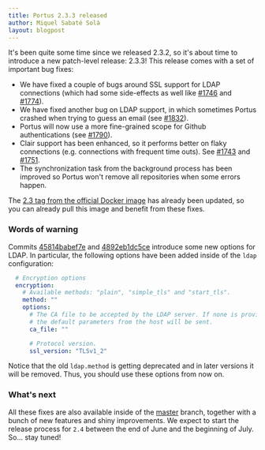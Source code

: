 ```yaml
---
title: Portus 2.3.3 released
author: Miquel Sabaté Solà
layout: blogpost
---
```


It's been quite some time since we released 2.3.2, so it's about time to
introduce a new patch-level release: 2.3.3! This release comes with a set of
important bug fixes:

- We have fixed a couple of bugs around SSL support for LDAP connections (which
  had some side-effects as well like
  [#1746](https://github.com/SUSE/Portus/issues/1746) and
  [#1774](https://github.com/SUSE/Portus/issues/1774)).
- We have fixed another bug on LDAP support, in which sometimes Portus crashed
  when trying to guess an email (see
  [#1832](https://github.com/SUSE/Portus/issues/1832)).
- Portus will now use a more fine-grained scope for Github authentications (see
  [#1790](https://github.com/SUSE/Portus/issues/1790)).
- Clair support has been enhanced, so it performs better on flaky connections
  (e.g. connections with frequent time outs). See
  [#1743](https://github.com/SUSE/Portus/issues/1743) and
  [#1751](https://github.com/SUSE/Portus/issues/1751).
- The synchronization task from the background process has been improved so
  Portus won't remove all repositories when some errors happen.

The [2.3 tag from the official Docker
image](https://hub.docker.com/r/opensuse/portus/) has already been updated, so
you can already pull this image and benefit from these fixes.

### Words of warning

Commits
[45814babef7e](https://github.com/SUSE/Portus/commit/45814babef7e99a3ade7ee734a0be4a6f0f5f078)
and
[4892eb1dc5ce](https://github.com/SUSE/Portus/commit/4892eb1dc5cef9768d6e3d336c17568667d23079)
introduce some new options for LDAP. In particular, the following options have
been added inside of the `ldap` configuration:

```yaml
  # Encryption options
  encryption:
    # Available methods: "plain", "simple_tls" and "start_tls".
    method: ""
    options:
      # The CA file to be accepted by the LDAP server. If none is provided, then
      # the default parameters from the host will be sent.
      ca_file: ""

      # Protocol version.
      ssl_version: "TLSv1_2"
```

Notice that the old `ldap.method` is getting deprecated and in later versions it
will be removed. Thus, you should use these options from now on.

### What's next

All these fixes are also available inside of the
[master](https://github.com/SUSE/Portus/commits/master) branch, together with a
bunch of new features and shiny improvements. We expect to start the release
process for `2.4` between the end of June and the beginning of July. So... stay
tuned!

